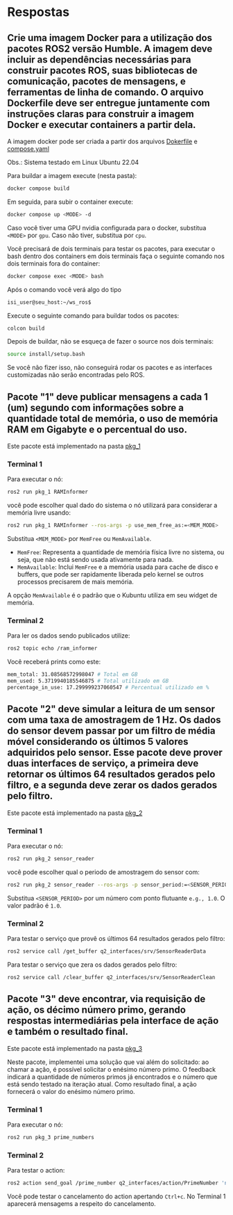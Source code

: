 # Respostas


## Crie uma imagem Docker para a utilização dos pacotes ROS2 versão Humble. A imagem deve incluir as dependências necessárias para construir pacotes ROS, suas bibliotecas de comunicação, pacotes de mensagens, e ferramentas de linha de comando. O arquivo Dockerfile deve ser entregue juntamente com instruções claras para construir a imagem Docker e executar containers a partir dela.

A imagem docker pode ser criada a partir dos arquivos [Dokerfile](Dokerfile) e [compose.yaml](compose.yaml)

Obs.: Sistema testado em Linux Ubuntu 22.04

Para buildar a imagem execute (nesta pasta):
```bash
docker compose build
```

Em seguida, para subir o container execute:
```bash
docker compose up <MODE> -d
```

Caso você tiver uma GPU nvidia configurada para o docker,  substitua `<MODE>` por `gpu`. Caso não tiver, substitua por `cpu`.


Você precisará de dois terminais para testar os pacotes, para executar o bash dentro dos containers em dois terminais faça o seguinte comando nos dois terminais fora do container:

```bash
docker compose exec <MODE> bash
```

Após o comando você verá algo do tipo
```bash
isi_user@seu_host:~/ws_ros$
```

Execute o seguinte comando para buildar todos os pacotes:
```bash
colcon build
```

Depois de buildar, não se esqueça de fazer o source nos dois terminais:
```bash
source install/setup.bash
```
Se você não fizer isso, não conseguirá rodar os pacotes e as interfaces customizadas não serão encontradas pelo ROS.


## Pacote "1" deve publicar mensagens a cada 1 (um) segundo com informações sobre a quantidade total de memória, o uso de memória RAM em Gigabyte e o percentual do uso.

Este pacote está implementado na pasta [pkg_1](pkg_1)

### Terminal 1
Para executar o nó:
```bash
ros2 run pkg_1 RAMInformer
```

você pode escolher qual dado do sistema o nó utilizará para considerar a memória livre usando:
```bash
ros2 run pkg_1 RAMInformer --ros-args -p use_mem_free_as:=<MEM_MODE>
```
Substitua `<MEM_MODE>` por `MemFree` ou `MemAvailable`.

- `MemFree`: Representa a quantidade de memória física livre no sistema, ou seja, que não está sendo usada ativamente para nada.
- `MemAvailable`: Inclui `MemFree` e a memória usada para cache de disco e buffers, que pode ser rapidamente liberada pelo kernel se outros processos precisarem de mais memória.

A opção `MemAvailable` é o padrão que o Kubuntu utiliza em seu widget de memória.

### Terminal 2
Para ler os dados sendo publicados utilize:
```bash
ros2 topic echo /ram_informer
```
Você receberá prints como este:
```bash
mem_total: 31.08568572998047 # Total em GB
mem_used: 5.3719940185546875 # Total utilizado em GB
percentage_in_use: 17.299999237060547 # Percentual utilizado em %

```

## Pacote "2" deve simular a leitura de um sensor com uma taxa de amostragem de 1 Hz. Os dados do sensor devem passar por um filtro de média móvel considerando os últimos 5 valores adquiridos pelo sensor. Esse pacote deve prover duas interfaces de serviço, a primeira deve retornar os últimos 64 resultados gerados pelo filtro, e a segunda deve zerar os dados gerados pelo filtro.

Este pacote está implementado na pasta [pkg_2](pkg_2)

### Terminal 1
Para executar o nó:
```bash
ros2 run pkg_2 sensor_reader
```

você pode escolher qual o periodo de amostragem do sensor com:
```bash
ros2 run pkg_2 sensor_reader --ros-args -p sensor_period:=<SENSOR_PERIOD>
```
Substitua `<SENSOR_PERIOD>` por um número com ponto flutuante `e.g., 1.0`. O valor padrão é `1.0`.

### Terminal 2

Para testar o serviço que provê os últimos 64 resultados gerados pelo filtro:
```bash
ros2 service call /get_buffer q2_interfaces/srv/SensorReaderData
```

Para testar o serviço que zera os dados gerados pelo filtro:
```bash
ros2 service call /clear_buffer q2_interfaces/srv/SensorReaderClean
```

## Pacote "3" deve encontrar, via requisição de ação, os décimo número primo, gerando respostas intermediárias pela interface de ação e também o resultado final.

Este pacote está implementado na pasta [pkg_3](pkg_3)

Neste pacote, implementei uma solução que vai além do solicitado: ao chamar a ação, é possível solicitar o enésimo número primo. O feedback indicará a quantidade de números primos já encontrados e o número que está sendo testado na iteração atual. Como resultado final, a ação fornecerá o valor do enésimo número primo.

### Terminal 1

Para executar o nó:
```bash
ros2 run pkg_3 prime_numbers
```

### Terminal 2
Para testar o action:
```bash
ros2 action send_goal /prime_number q2_interfaces/action/PrimeNumber 'nth_prime_number: 10' --feedback
```

Você pode testar o cancelamento do action apertando `Ctrl+c`. No Terminal 1 aparecerá mensagems a respeito do cancelamento.